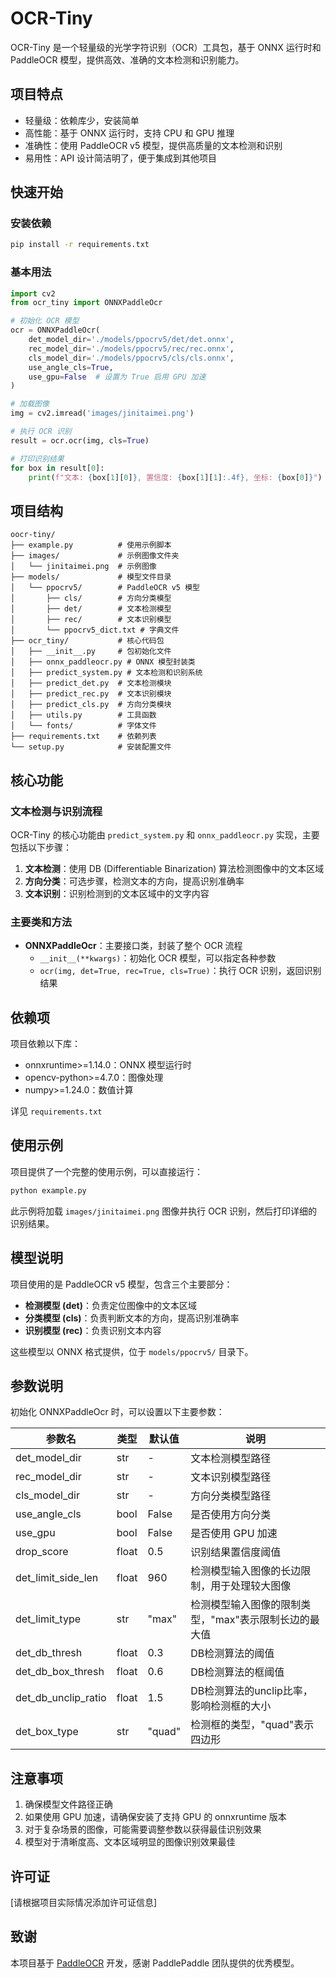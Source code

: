 # OCR-Tiny

OCR-Tiny 是一个轻量级的光学字符识别（OCR）工具包，基于 ONNX 运行时和 PaddleOCR 模型，提供高效、准确的文本检测和识别能力。

## 项目特点
- 轻量级：依赖库少，安装简单
- 高性能：基于 ONNX 运行时，支持 CPU 和 GPU 推理
- 准确性：使用 PaddleOCR v5 模型，提供高质量的文本检测和识别
- 易用性：API 设计简洁明了，便于集成到其他项目

## 快速开始

### 安装依赖

```bash
pip install -r requirements.txt
```

### 基本用法

```python
import cv2
from ocr_tiny import ONNXPaddleOcr

# 初始化 OCR 模型
ocr = ONNXPaddleOcr(
    det_model_dir='./models/ppocrv5/det/det.onnx',
    rec_model_dir='./models/ppocrv5/rec/rec.onnx',
    cls_model_dir='./models/ppocrv5/cls/cls.onnx',
    use_angle_cls=True,
    use_gpu=False  # 设置为 True 启用 GPU 加速
)

# 加载图像
img = cv2.imread('images/jinitaimei.png')

# 执行 OCR 识别
result = ocr.ocr(img, cls=True)

# 打印识别结果
for box in result[0]:
    print(f"文本: {box[1][0]}, 置信度: {box[1][1]:.4f}, 坐标: {box[0]}")
```

## 项目结构

```
oocr-tiny/
├── example.py          # 使用示例脚本
├── images/             # 示例图像文件夹
│   └── jinitaimei.png  # 示例图像
├── models/             # 模型文件目录
│   └── ppocrv5/        # PaddleOCR v5 模型
│       ├── cls/        # 方向分类模型
│       ├── det/        # 文本检测模型
│       ├── rec/        # 文本识别模型
│       └── ppocrv5_dict.txt # 字典文件
├── ocr_tiny/           # 核心代码包
│   ├── __init__.py     # 包初始化文件
│   ├── onnx_paddleocr.py # ONNX 模型封装类
│   ├── predict_system.py # 文本检测和识别系统
│   ├── predict_det.py  # 文本检测模块
│   ├── predict_rec.py  # 文本识别模块
│   ├── predict_cls.py  # 方向分类模块
│   ├── utils.py        # 工具函数
│   └── fonts/          # 字体文件
├── requirements.txt    # 依赖列表
└── setup.py            # 安装配置文件
```

## 核心功能

### 文本检测与识别流程

OCR-Tiny 的核心功能由 `predict_system.py` 和 `onnx_paddleocr.py` 实现，主要包括以下步骤：

1. **文本检测**：使用 DB (Differentiable Binarization) 算法检测图像中的文本区域
2. **方向分类**：可选步骤，检测文本的方向，提高识别准确率
3. **文本识别**：识别检测到的文本区域中的文字内容

### 主要类和方法

- **ONNXPaddleOcr**：主要接口类，封装了整个 OCR 流程
  - `__init__(**kwargs)`：初始化 OCR 模型，可以指定各种参数
  - `ocr(img, det=True, rec=True, cls=True)`：执行 OCR 识别，返回识别结果

## 依赖项

项目依赖以下库：
- onnxruntime>=1.14.0：ONNX 模型运行时
- opencv-python>=4.7.0：图像处理
- numpy>=1.24.0：数值计算

详见 `requirements.txt`

## 使用示例

项目提供了一个完整的使用示例，可以直接运行：

```bash
python example.py
```

此示例将加载 `images/jinitaimei.png` 图像并执行 OCR 识别，然后打印详细的识别结果。

## 模型说明

项目使用的是 PaddleOCR v5 模型，包含三个主要部分：
- **检测模型 (det)**：负责定位图像中的文本区域
- **分类模型 (cls)**：负责判断文本的方向，提高识别准确率
- **识别模型 (rec)**：负责识别文本内容

这些模型以 ONNX 格式提供，位于 `models/ppocrv5/` 目录下。

## 参数说明

初始化 ONNXPaddleOcr 时，可以设置以下主要参数：

| 参数名 | 类型 | 默认值 | 说明 |
|--------|------|--------|------|
| det_model_dir | str | - | 文本检测模型路径 |
| rec_model_dir | str | - | 文本识别模型路径 |
| cls_model_dir | str | - | 方向分类模型路径 |
| use_angle_cls | bool | False | 是否使用方向分类 |
| use_gpu | bool | False | 是否使用 GPU 加速 |
| drop_score | float | 0.5 | 识别结果置信度阈值 |
| det_limit_side_len | float | 960 | 检测模型输入图像的长边限制，用于处理较大图像 |
| det_limit_type | str | "max" | 检测模型输入图像的限制类型，"max"表示限制长边的最大值 |
| det_db_thresh | float | 0.3 | DB检测算法的阈值 |
| det_db_box_thresh | float | 0.6 | DB检测算法的框阈值 |
| det_db_unclip_ratio | float | 1.5 | DB检测算法的unclip比率，影响检测框的大小 |
| det_box_type | str | "quad" | 检测框的类型，"quad"表示四边形 |

## 注意事项

1. 确保模型文件路径正确
2. 如果使用 GPU 加速，请确保安装了支持 GPU 的 onnxruntime 版本
3. 对于复杂场景的图像，可能需要调整参数以获得最佳识别效果
4. 模型对于清晰度高、文本区域明显的图像识别效果最佳

## 许可证

[请根据项目实际情况添加许可证信息]

## 致谢

本项目基于 [PaddleOCR](https://github.com/PaddlePaddle/PaddleOCR) 开发，感谢 PaddlePaddle 团队提供的优秀模型。